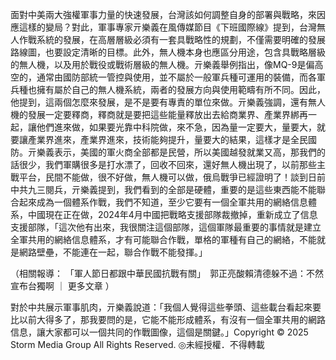 面對中美兩大強權軍事力量的快速發展，台灣該如何調整自身的部署與戰略，來因應這樣的變局？對此，軍事專家亓樂義在風傳媒節目《下班國際線》提到，台灣無人作戰系統的發展，在高層層級必須有一套具戰略性的規劃，不僅需要明確的發展路線圖，也要設定清晰的目標。此外，無人機本身也應區分用途，包含具戰略層級的無人機，以及用於戰役或戰術層級的無人機。亓樂義舉例指出，像MQ-9是偏高空的，通常由國防部統一管控與使用，並不屬於一般軍兵種可運用的裝備，而各軍兵種也擁有屬於自己的無人機系統，兩者的發展方向與使用範疇有所不同。因此，他提到，這兩個怎麼來發展，是不是要有專責的單位來做。亓樂義強調，還有無人機的發展一定要釋商，釋商就是要把這些能量釋放出去給商業界、產業界綁再一起，讓他們進來做，如果要光靠中科院做，來不急，因為量一定要大，量要大，就要讓產業界進來，產業界進來，技術能夠提升，量要大的結果，這樣才是全民國防。亓樂義表示，美國的軍火商全部都是民營，所以美國越發就業又高，那我們的話很少，我們軍購很多是打水漂了，回收不回來，還好無人機出現了，以前那些主戰平台，民間不能做，很不好做，無人機可以做，俄烏戰爭已經證明了！談到日前中共九三閱兵，亓樂義提到，我們看到的全部是硬體，重要的是這些東西能不能聯合起來成為一個體系作戰，我們不知道，至少它要有一個全軍共用的網絡信息體系，中國現在正在做，2024年4月中國把戰略支援部隊裁撤掉，重新成立了信息支援部隊，「這次他有出來，我很關注這個部隊，這個軍隊最重要的事情就是建立全軍共用的網絡信息體系，才有可能聯合作戰，單格的軍種有自己的網絡，不能就是網路壁壘，不能連在一起，聯合作戰不能發揮。」

（相關報導：
「軍人節日都跟中華民國抗戰有關」　郭正亮酸賴清德躲不過：不然宣布台獨啊
｜
更多文章
）

對於中共展示軍事肌肉，亓樂義說道：「我個人覺得這些拳頭、這些載台看起來要比以前大得多了，那我要問的是，它能不能形成體系，有沒有一個全軍共用的網路信息，讓大家都可以一個共同的作戰圖像，這個是關鍵。」Copyright © 2025 Storm Media Group All Rights Reserved. ◎未經授權．不得轉載